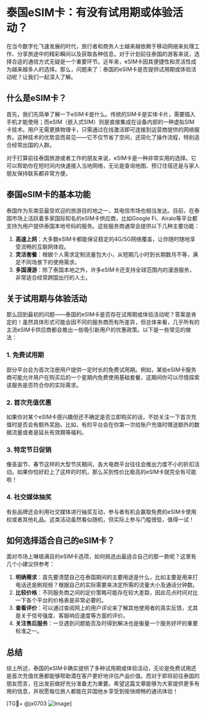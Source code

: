 # 泰国eSIM卡：有没有试用期或体验活动？

在当今数字化飞速发展的时代，旅行者和商务人士越来越依赖于移动网络来处理工作、分享旅途中的精彩瞬间以及获取各种信息。对于计划前往泰国的游客来说，选择合适的通信方式无疑是一个重要环节。近年来，eSIM卡因其便捷性和灵活性成为越来越多人的选择。那么，问题来了：泰国的eSIM卡是否提供试用期或体验活动呢？让我们一起深入了解。

## 什么是eSIM卡？

首先，我们先简单了解一下eSIM卡是什么。传统的SIM卡是实体卡片，需要插入手机才能使用；而eSIM（嵌入式SIM）则是直接集成在设备内部的一种虚拟SIM卡技术。用户无需更换物理卡，只需通过在线激活即可连接到运营商提供的网络服务。这种技术的优势显而易见——它不仅节省了空间，还简化了操作流程，特别适合经常出国的人群。

对于打算前往泰国旅游或者工作的朋友来说，eSIM卡是一种非常实用的选择。它可以帮助你在短时间内快速接入当地网络，无论是查询地图、预订住宿还是与家人朋友保持联系都非常方便。

## 泰国eSIM卡的基本功能

泰国作为东南亚最受欢迎的旅游目的地之一，其电信市场也相当发达。目前，在泰国市场上活跃着多家国际知名的eSIM卡供应商，比如Google Fi、Airalo等平台都支持为用户提供泰国本地号码的服务。这些服务商通常会提供以下几种主要功能：

1. **高速上网**：大多数eSIM卡都能保证稳定的4G/5G网络覆盖，让你随时随地享受流畅的互联网体验。
2. **灵活套餐**：根据个人需求定制流量包大小，从短期几小时到长期数月不等，满足不同场景下的使用需求。
3. **多国漫游**：除了泰国本地之外，许多eSIM卡还支持全球范围内的漫游服务，非常适合经常跨国出行的人士。

## 关于试用期与体验活动

那么回到最初的问题——泰国的eSIM卡是否存在试用期或体验活动呢？答案是肯定的！虽然具体形式可能会因不同的服务商而有所差异，但总体来看，几乎所有的主流eSIM卡供应商都会推出一些吸引新用户的优惠政策。以下是一些常见的做法：

### 1. 免费试用期
部分平台会为首次注册用户提供一定时长的免费试用期。例如，某些eSIM卡服务商可能允许用户在购买后的一个星期内免费使用基础套餐，这期间你可以尽情探索该服务是否符合你的实际需求。

### 2. 首次充值优惠
如果你对某个eSIM卡感兴趣但还不确定是否立即购买的话，不妨关注一下首次充值时是否会有额外奖励。比如，有的平台会在你第一次给账户充值时赠送额外的数据流量或者是延长有效期等福利。

### 3. 特定节日促销
像圣诞节、春节这样的大型节庆期间，各大电商平台往往会推出力度不小的折扣活动。如果你恰好赶上了这样的时机，那么买到性价比极高的eSIM卡就完全有可能啦！

### 4. 社交媒体抽奖
有些品牌还会利用社交媒体进行抽奖互动，参与者有机会赢取免费的eSIM卡使用权或者其他礼品。这类活动虽然看似随机，但实际上参与门槛很低，值得一试！

## 如何选择适合自己的eSIM卡？

面对市场上琳琅满目的eSIM卡选项，如何挑选出最适合自己的那一款呢？这里有几个小建议供参考：

1. **明确需求**：首先要清楚自己在泰国期间的主要用途是什么，比如主要是用来打电话还是刷视频？根据自己的实际需要来决定所需的流量大小及通话分钟数。
2. **比较价格**：不同服务商之间的定价策略可能存在较大差距，因此花点时间对比一下各个平台的价格表是非常必要的。
3. **查看评价**：可以通过查阅网上的用户评论来了解其他使用者的真实反馈，尤其是关于信号强度、客服响应速度等方面的评价。
4. **关注售后服务**：一旦遇到问题能否及时得到解决也是衡量一个服务好坏的重要标准之一。

## 总结

综上所述，泰国的eSIM卡确实提供了多种试用期或体验活动，无论是免费试用还是首次充值优惠都能够帮助潜在客户更好地评估产品价值。而对于即将前往泰国的朋友而言，在出发前做好充分准备尤为重要。希望这篇文章能够为大家提供更多有用的信息，并祝愿每位旅人都能在异国他乡享受到愉快顺畅的通讯体验！

[TG💪+ @jx0703 ![Image](https://github.com/user-attachments/assets/dbca1d08-cadb-493c-b0ec-ad6f7a83f270)]